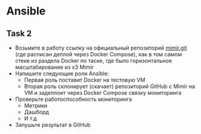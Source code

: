 # Ansible

## Task 2

- Возьмите в работу ссылку на официальный репозиторий [mimir.git](https://grafana.com/docs/mimir/next/get-started/play-with-grafana-mimir/) (где расписан деплой через Docker Compose), как в том самом стеке из раздела Docker по таске, где было горизонтальное масштабирование из x3 Mimir
- Напишите следующие роли Ansible:
  - Первая роль поставит Docker на тестовую VM
  - Вторая роль склонирует (скачает) репозиторий GitHub с Mimir на VM и задеплоит через Docker Compose связку мониторинга
- Проверьте работоспособность мониторинга
  - Метрики
  - Дашборд
  - И т.д
- Запушьте результат в GitHub
